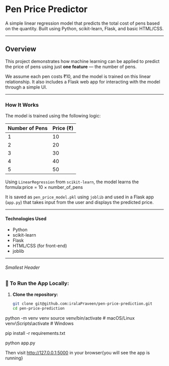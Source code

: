 # Pen Price Predictor 

A simple linear regression model that predicts the total cost of pens based on the quantity. Built using Python, scikit-learn, Flask, and basic HTML/CSS.

---

## Overview 

This project demonstrates how machine learning can be applied to predict the price of pens using just **one feature** — the number of pens.

We assume each pen costs ₹10, and the model is trained on this linear relationship. It also includes a Flask web app for interacting with the model through a simple UI.

---

### How It Works 

The model is trained using the following logic:

| Number of Pens | Price (₹) |
|----------------|-----------|
| 1              | 10        |
| 2              | 20        |
| 3              | 30        |
| 4              | 40        |
| 5              | 50        |

Using `LinearRegression` from `scikit-learn`, the model learns the formula:price = 10 × number_of_pens


It is saved as `pen_price_model.pkl` using `joblib` and used in a Flask app (`app.py`) that takes input from the user and displays the predicted price.

---

#### Technologies Used 

- Python
- scikit-learn
- Flask
- HTML/CSS (for front-end)
- joblib

---


###### Smallest Header 

### 🚀 To Run the App Locally:

1. **Clone the repository:**
   ```bash
   git clone git@github.com:iralaPraveen/pen-price-prediction.git
   cd pen-price-prediction

python -m venv venv
source venv/bin/activate   # macOS/Linux
venv\Scripts\activate      # Windows

pip install -r requirements.txt

python app.py

Then visit http://127.0.0.1:5000 in your browser{you will see the app is running}




